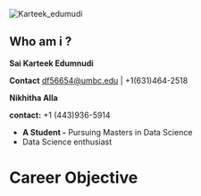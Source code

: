 ![Karteek_edumudi](https://user-images.githubusercontent.com/98825247/152627852-8e1ccb2f-71d1-4cf0-9b37-3b7856a985ac.jpeg)

## Who am i ?

**Sai Karteek Edumnudi**

**Contact** df56654@umbc.edu | +1(631)464-2518

**Nikhitha Alla**

**contact:** +1 (443)936-5914

* **A Student -** Pursuing Masters in Data Science
* Data Science enthusiast

# Career Objective


